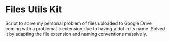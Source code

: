 # Files Utils Kit
 Script to solve my personal problem of files uploaded to Google Drive coming with a problematic extension due to having a dot in its name. Solved it by adapting the file extension and naming conventions massively.
